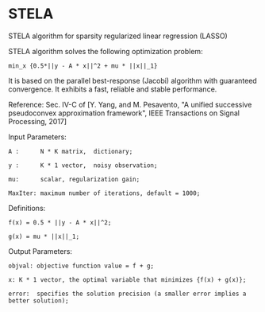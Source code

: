 # STELA
STELA algorithm for sparsity regularized linear regression (LASSO)


STELA algorithm solves the following optimization problem:

    min_x {0.5*||y - A * x||^2 + mu * ||x||_1}
            
            
It is based on the parallel best-response (Jacobi) algorithm with guaranteed convergence. It exhibits a fast, reliable and stable performance.


Reference:
    Sec. IV-C of [Y. Yang, and M. Pesavento, "A unified successive pseudoconvex approximation framework", IEEE Transactions on Signal Processing, 2017]        


Input Parameters:
   
    A :      N * K matrix,  dictionary;
    
    y :      K * 1 vector,  noisy observation;
    
    mu:      scalar, regularization gain;
    
    MaxIter: maximum number of iterations, default = 1000;


Definitions:
    
    f(x) = 0.5 * ||y - A * x||^2;
    
    g(x) = mu * ||x||_1;


Output Parameters:
    
    objval: objective function value = f + g;
    
    x: K * 1 vector, the optimal variable that minimizes {f(x) + g(x)};
    
    error:  specifies the solution precision (a smaller error implies a better solution);
